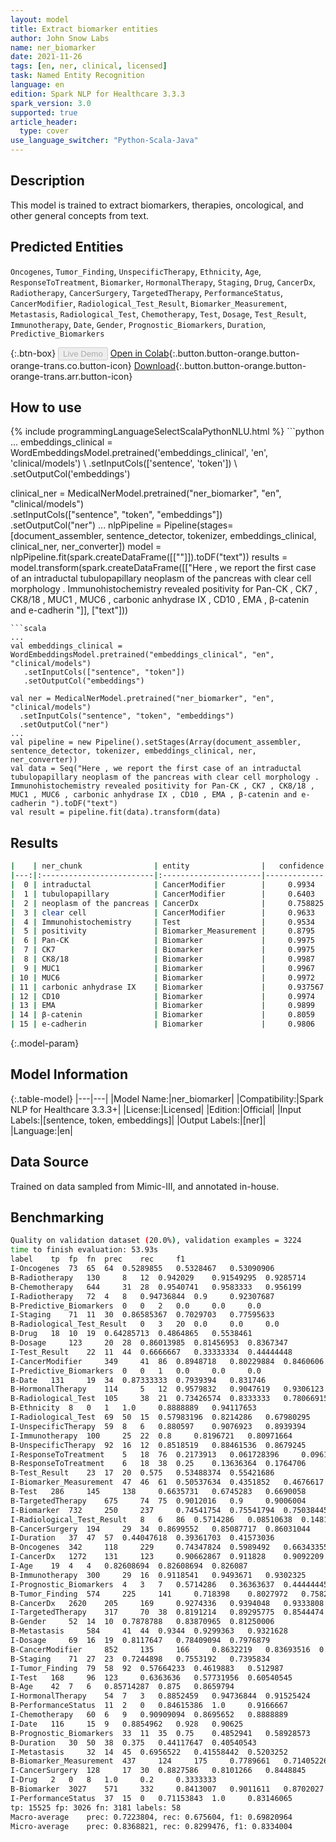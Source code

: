 ```yaml
---
layout: model
title: Extract biomarker entities
author: John Snow Labs
name: ner_biomarker
date: 2021-11-26
tags: [en, ner, clinical, licensed]
task: Named Entity Recognition
language: en
edition: Spark NLP for Healthcare 3.3.3
spark_version: 3.0
supported: true
article_header:
  type: cover
use_language_switcher: "Python-Scala-Java"
---
```


## Description

This model is trained to extract biomarkers, therapies, oncological, and other general concepts from text.

## Predicted Entities

`Oncogenes`, `Tumor_Finding`, `UnspecificTherapy`, `Ethnicity`, `Age`, `ResponseToTreatment`, `Biomarker`, `HormonalTherapy`, `Staging`, `Drug`, `CancerDx`, `Radiotherapy`, `CancerSurgery`, `TargetedTherapy`, `PerformanceStatus`, `CancerModifier`, `Radiological_Test_Result`, `Biomarker_Measurement`, `Metastasis`, `Radiological_Test`, `Chemotherapy`, `Test`, `Dosage`, `Test_Result`, `Immunotherapy`, `Date`, `Gender`, `Prognostic_Biomarkers`, `Duration`, `Predictive_Biomarkers`

{:.btn-box}
<button class="button button-orange" disabled>Live Demo</button>
[Open in Colab](https://colab.research.google.com/github/JohnSnowLabs/spark-nlp-workshop/blob/master/tutorials/Certification_Trainings/Healthcare/1.Clinical_Named_Entity_Recognition_Model.ipynb){:.button.button-orange.button-orange-trans.co.button-icon}
[Download](https://s3.amazonaws.com/auxdata.johnsnowlabs.com/clinical/models/ner_biomarker_en_3.3.3_3.0_1637935088644.zip){:.button.button-orange.button-orange-trans.arr.button-icon}

## How to use



<div class="tabs-box" markdown="1">
{% include programmingLanguageSelectScalaPythonNLU.html %}
```python
...
embeddings_clinical = WordEmbeddingsModel.pretrained('embeddings_clinical', 'en', 'clinical/models') \
    .setInputCols(['sentence', 'token']) \
    .setOutputCol('embeddings')

clinical_ner = MedicalNerModel.pretrained("ner_biomarker", "en", "clinical/models") \
  .setInputCols(["sentence", "token", "embeddings"]) \
  .setOutputCol("ner")
...
nlpPipeline = Pipeline(stages=[document_assembler, sentence_detector, tokenizer, embeddings_clinical,  clinical_ner, ner_converter])
model = nlpPipeline.fit(spark.createDataFrame([[""]]).toDF("text"))
results = model.transform(spark.createDataFrame([["Here , we report the first case of an intraductal tubulopapillary neoplasm of the pancreas with clear cell morphology . Immunohistochemistry revealed positivity for Pan-CK , CK7 , CK8/18 , MUC1 , MUC6 , carbonic anhydrase IX , CD10 , EMA , β-catenin and e-cadherin "]], ["text"]))

```
```scala
...
val embeddings_clinical = WordEmbeddingsModel.pretrained("embeddings_clinical", "en", "clinical/models")
   .setInputCols(["sentence", "token"])
   .setOutputCol("embeddings")

val ner = MedicalNerModel.pretrained("ner_biomarker", "en", "clinical/models") 
  .setInputCols("sentence", "token", "embeddings")
  .setOutputCol("ner")
...
val pipeline = new Pipeline().setStages(Array(document_assembler, sentence_detector, tokenizer, embeddings_clinical, ner, ner_converter))
val data = Seq("Here , we report the first case of an intraductal tubulopapillary neoplasm of the pancreas with clear cell morphology . Immunohistochemistry revealed positivity for Pan-CK , CK7 , CK8/18 , MUC1 , MUC6 , carbonic anhydrase IX , CD10 , EMA , β-catenin and e-cadherin ").toDF("text")
val result = pipeline.fit(data).transform(data)
```
</div>

## Results

```bash
|    | ner_chunk                | entity                |   confidence |
|---:|:-------------------------|:----------------------|-------------:|
|  0 | intraductal              | CancerModifier        |     0.9934   |
|  1 | tubulopapillary          | CancerModifier        |     0.6403   |
|  2 | neoplasm of the pancreas | CancerDx              |     0.758825 |
|  3 | clear cell               | CancerModifier        |     0.9633   |
|  4 | Immunohistochemistry     | Test                  |     0.9534   |
|  5 | positivity               | Biomarker_Measurement |     0.8795   |
|  6 | Pan-CK                   | Biomarker             |     0.9975   |
|  7 | CK7                      | Biomarker             |     0.9975   |
|  8 | CK8/18                   | Biomarker             |     0.9987   |
|  9 | MUC1                     | Biomarker             |     0.9967   |
| 10 | MUC6                     | Biomarker             |     0.9972   |
| 11 | carbonic anhydrase IX    | Biomarker             |     0.937567 |
| 12 | CD10                     | Biomarker             |     0.9974   |
| 13 | EMA                      | Biomarker             |     0.9899   |
| 14 | β-catenin                | Biomarker             |     0.8059   |
| 15 | e-cadherin               | Biomarker             |     0.9806   |

```

{:.model-param}
## Model Information

{:.table-model}
|---|---|
|Model Name:|ner_biomarker|
|Compatibility:|Spark NLP for Healthcare 3.3.3+|
|License:|Licensed|
|Edition:|Official|
|Input Labels:|[sentence, token, embeddings]|
|Output Labels:|[ner]|
|Language:|en|

## Data Source

Trained on data sampled from Mimic-III, and annotated in-house.

## Benchmarking

```bash
Quality on validation dataset (20.0%), validation examples = 3224
time to finish evaluation: 53.93s
label	 tp	 fp	 fn	 prec	 rec	 f1
I-Oncogenes	 73	 65	 64	 0.5289855	 0.5328467	 0.53090906
B-Radiotherapy	 130	 8	 12	 0.942029	 0.91549295	 0.9285714
B-Chemotherapy	 644	 31	 28	 0.9540741	 0.9583333	 0.956199
I-Radiotherapy	 72	 4	 8	 0.94736844	 0.9	 0.92307687
B-Predictive_Biomarkers	 0	 0	 2	 0.0	 0.0	 0.0
I-Staging	 71	 11	 30	 0.86585367	 0.7029703	 0.77595633
B-Radiological_Test_Result	 0	 3	 20	 0.0	 0.0	 0.0
B-Drug	 18	 10	 19	 0.64285713	 0.4864865	 0.5538461
B-Dosage	 123	 20	 28	 0.86013985	 0.81456953	 0.8367347
I-Test_Result	 22	 11	 44	 0.6666667	 0.33333334	 0.44444448
I-CancerModifier	 349	 41	 86	 0.8948718	 0.80229884	 0.8460606
I-Predictive_Biomarkers	 0	 0	 1	 0.0	 0.0	 0.0
B-Date	 131	 19	 34	 0.87333333	 0.7939394	 0.831746
B-HormonalTherapy	 114	 5	 12	 0.9579832	 0.9047619	 0.9306123
B-Radiological_Test	 105	 38	 21	 0.73426574	 0.8333333	 0.78066915
B-Ethnicity	 8	 0	 1	 1.0	 0.8888889	 0.94117653
I-Radiological_Test	 69	 50	 15	 0.57983196	 0.8214286	 0.67980295
I-UnspecificTherapy	 59	 8	 6	 0.880597	 0.9076923	 0.8939394
I-Immunotherapy	 100	 25	 22	 0.8	 0.8196721	 0.80971664
B-UnspecificTherapy	 92	 16	 12	 0.8518519	 0.88461536	 0.8679245
I-ResponseToTreatment	 5	 18	 76	 0.2173913	 0.061728396	 0.09615384
B-ResponseToTreatment	 6	 18	 38	 0.25	 0.13636364	 0.1764706
B-Test_Result	 23	 17	 20	 0.575	 0.53488374	 0.55421686
I-Biomarker_Measurement	 47	 46	 61	 0.50537634	 0.4351852	 0.4676617
B-Test	 286	 145	 138	 0.6635731	 0.6745283	 0.6690058
B-TargetedTherapy	 675	 74	 75	 0.9012016	 0.9	 0.9006004
I-Biomarker	 732	 250	 237	 0.74541754	 0.75541794	 0.75038445
I-Radiological_Test_Result	 8	 6	 86	 0.5714286	 0.08510638	 0.14814815
B-CancerSurgery	 194	 29	 34	 0.8699552	 0.85087717	 0.86031044
I-Duration	 37	 47	 57	 0.44047618	 0.39361703	 0.41573036
B-Oncogenes	 342	 118	 229	 0.74347824	 0.5989492	 0.66343355
I-CancerDx	 1272	 131	 123	 0.90662867	 0.911828	 0.9092209
I-Age	 19	 4	 4	 0.82608694	 0.82608694	 0.826087
B-Immunotherapy	 300	 29	 16	 0.9118541	 0.9493671	 0.9302325
I-Prognostic_Biomarkers	 4	 3	 7	 0.5714286	 0.36363637	 0.44444445
B-Tumor_Finding	 574	 225	 141	 0.718398	 0.8027972	 0.75825626
B-CancerDx	 2620	 205	 169	 0.9274336	 0.9394048	 0.9333808
I-TargetedTherapy	 317	 70	 38	 0.8191214	 0.89295775	 0.8544474
B-Gender	 52	 14	 10	 0.7878788	 0.83870965	 0.81250006
B-Metastasis	 584	 41	 44	 0.9344	 0.9299363	 0.9321628
I-Dosage	 69	 16	 19	 0.8117647	 0.78409094	 0.7976879
B-CancerModifier	 852	 135	 166	 0.8632219	 0.83693516	 0.84987533
B-Staging	 71	 27	 23	 0.7244898	 0.7553192	 0.7395834
I-Tumor_Finding	 79	 58	 92	 0.57664233	 0.4619883	 0.512987
I-Test	 168	 96	 123	 0.6363636	 0.57731956	 0.60540545
B-Age	 42	 7	 6	 0.85714287	 0.875	 0.8659794
I-HormonalTherapy	 54	 7	 3	 0.8852459	 0.94736844	 0.91525424
B-PerformanceStatus	 11	 2	 0	 0.84615386	 1.0	 0.9166667
I-Chemotherapy	 60	 6	 9	 0.90909094	 0.8695652	 0.8888889
I-Date	 116	 15	 9	 0.8854962	 0.928	 0.90625
B-Prognostic_Biomarkers	 33	 11	 35	 0.75	 0.4852941	 0.58928573
B-Duration	 30	 50	 38	 0.375	 0.44117647	 0.40540543
I-Metastasis	 32	 14	 45	 0.6956522	 0.41558442	 0.5203252
B-Biomarker_Measurement	 437	 124	 175	 0.7789661	 0.71405226	 0.745098
I-CancerSurgery	 128	 17	 30	 0.8827586	 0.8101266	 0.8448845
I-Drug	 2	 0	 8	 1.0	 0.2	 0.3333333
B-Biomarker	 3027	 571	 332	 0.8413007	 0.9011611	 0.8702027
I-PerformanceStatus	 37	 15	 0	 0.71153843	 1.0	 0.83146065
tp: 15525 fp: 3026 fn: 3181 labels: 58
Macro-average	 prec: 0.7223804, rec: 0.675604, f1: 0.69820964
Micro-average	 prec: 0.8368821, rec: 0.8299476, f1: 0.8334004
```